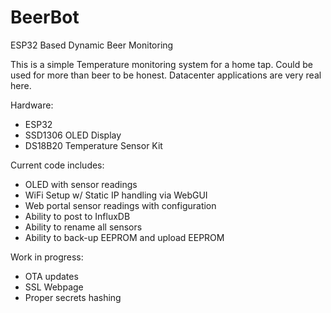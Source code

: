# BeerBot
ESP32 Based Dynamic Beer Monitoring 

This is a simple Temperature monitoring system for a home tap. Could be used for more than beer to be honest. Datacenter applications are very real here.


Hardware:
- ESP32
- SSD1306 OLED Display
- DS18B20 Temperature Sensor Kit

Current code includes:
- OLED with sensor readings
- WiFi Setup w/ Static IP handling via WebGUI
- Web portal sensor readings with configuration
- Ability to post to InfluxDB
- Ability to rename all sensors
- Ability to back-up EEPROM and upload EEPROM

Work in progress:
- OTA updates
- SSL Webpage
- Proper secrets hashing
